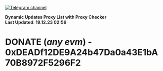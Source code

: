 [![Telegram channel](https://img.shields.io/endpoint?url=https://runkit.io/damiankrawczyk/telegram-badge/branches/master?url=https://t.me/n4z4v0d)](https://t.me/n4z4v0d) 

**Dynamic Updates Proxy List with Proxy Checker**  
**Last Updated: 19.12.23 02:56**

# DONATE (_any evm_) - 0xDEADf12DE9A24b47Da0a43E1bA70B8972F5296F2
